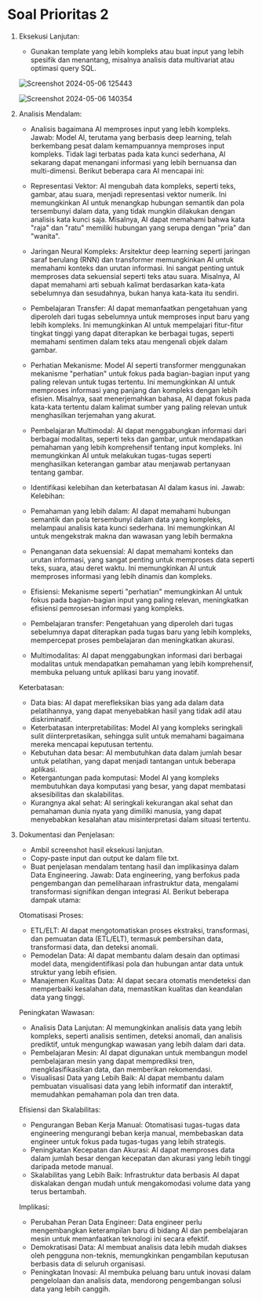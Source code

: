 # Soal Prioritas 2

1. Eksekusi Lanjutan:
    - Gunakan template yang lebih kompleks atau buat input yang lebih spesifik dan menantang, misalnya analisis data multivariat atau optimasi query SQL.

    ![Screenshot 2024-05-06 125443](https://github.com/putridia/de_putri-dia-lestari/assets/120665019/38027902-1e99-497d-9b5e-d2d1ab694e5b)

    ![Screenshot 2024-05-06 140354](https://github.com/putridia/de_putri-dia-lestari/assets/120665019/97bc1515-d89b-4c36-91b1-23010e470447)

2. Analisis Mendalam:
    - Analisis bagaimana AI memproses input yang lebih kompleks.
    Jawab: Model AI, terutama yang berbasis deep learning, telah berkembang pesat dalam kemampuannya memproses input kompleks. Tidak lagi terbatas pada kata kunci sederhana, AI sekarang dapat menangani informasi yang lebih bernuansa dan multi-dimensi. Berikut beberapa cara AI mencapai ini:
    - Representasi Vektor: AI mengubah data kompleks, seperti teks, gambar, atau suara, menjadi representasi vektor numerik. Ini memungkinkan AI untuk menangkap hubungan semantik dan pola tersembunyi dalam data, yang tidak mungkin dilakukan dengan analisis kata kunci saja. Misalnya, AI dapat memahami bahwa kata "raja" dan "ratu" memiliki hubungan yang serupa dengan "pria" dan "wanita".
    - Jaringan Neural Kompleks: Arsitektur deep learning seperti jaringan saraf berulang (RNN) dan transformer memungkinkan AI untuk memahami konteks dan urutan informasi. Ini sangat penting untuk memproses data sekuensial seperti teks atau suara. Misalnya, AI dapat memahami arti sebuah kalimat berdasarkan kata-kata sebelumnya dan sesudahnya, bukan hanya kata-kata itu sendiri.
    - Pembelajaran Transfer: AI dapat memanfaatkan pengetahuan yang diperoleh dari tugas sebelumnya untuk memproses input baru yang lebih kompleks. Ini memungkinkan AI untuk mempelajari fitur-fitur tingkat tinggi yang dapat diterapkan ke berbagai tugas, seperti memahami sentimen dalam teks atau mengenali objek dalam gambar.
    - Perhatian Mekanisme: Model AI seperti transformer menggunakan mekanisme "perhatian" untuk fokus pada bagian-bagian input yang paling relevan untuk tugas tertentu. Ini memungkinkan AI untuk memproses informasi yang panjang dan kompleks dengan lebih efisien. Misalnya, saat menerjemahkan bahasa, AI dapat fokus pada kata-kata tertentu dalam kalimat sumber yang paling relevan untuk menghasilkan terjemahan yang akurat.
    - Pembelajaran Multimodal: AI dapat menggabungkan informasi dari berbagai modalitas, seperti teks dan gambar, untuk mendapatkan pemahaman yang lebih komprehensif tentang input kompleks. Ini memungkinkan AI untuk melakukan tugas-tugas seperti menghasilkan keterangan gambar atau menjawab pertanyaan tentang gambar. 

    - Identifikasi kelebihan dan keterbatasan AI dalam kasus ini.
    Jawab: 
    Kelebihan:
    - Pemahaman yang lebih dalam: AI dapat memahami hubungan semantik dan pola tersembunyi dalam data yang kompleks, melampaui analisis kata kunci sederhana. Ini memungkinkan AI untuk mengekstrak makna dan wawasan yang lebih bermakna
    - Penanganan data sekuensial: AI dapat memahami konteks dan urutan informasi, yang sangat penting untuk memproses data seperti teks, suara, atau deret waktu. Ini memungkinkan AI untuk memproses informasi yang lebih dinamis dan kompleks.
    - Efisiensi: Mekanisme seperti "perhatian" memungkinkan AI untuk fokus pada bagian-bagian input yang paling relevan, meningkatkan efisiensi pemrosesan informasi yang kompleks.
    - Pembelajaran transfer: Pengetahuan yang diperoleh dari tugas sebelumnya dapat diterapkan pada tugas baru yang lebih kompleks, mempercepat proses pembelajaran dan meningkatkan akurasi.
    - Multimodalitas: AI dapat menggabungkan informasi dari berbagai modalitas untuk mendapatkan pemahaman yang lebih komprehensif, membuka peluang untuk aplikasi baru yang inovatif.

    Keterbatasan:
    - Data bias: AI dapat merefleksikan bias yang ada dalam data pelatihannya, yang dapat menyebabkan hasil yang tidak adil atau diskriminatif.
    - Keterbatasan interpretabilitas: Model AI yang kompleks seringkali sulit diinterpretasikan, sehingga sulit untuk memahami bagaimana mereka mencapai keputusan tertentu.
    - Kebutuhan data besar: AI membutuhkan data dalam jumlah besar untuk pelatihan, yang dapat menjadi tantangan untuk beberapa aplikasi.
    - Ketergantungan pada komputasi: Model AI yang kompleks membutuhkan daya komputasi yang besar, yang dapat membatasi aksesibilitas dan skalabilitas.
    - Kurangnya akal sehat: AI seringkali kekurangan akal sehat dan pemahaman dunia nyata yang dimiliki manusia, yang dapat menyebabkan kesalahan atau misinterpretasi dalam situasi tertentu.

3. Dokumentasi dan Penjelasan:
    - Ambil screenshot hasil eksekusi lanjutan.
    - Copy-paste input dan output ke dalam file txt.
    - Buat penjelasan mendalam tentang hasil dan implikasinya dalam Data Engineering.
    Jawab: Data engineering, yang berfokus pada pengembangan dan pemeliharaan infrastruktur data, mengalami transformasi signifikan dengan integrasi AI. Berikut beberapa dampak utama:
    
    Otomatisasi Proses:
    - ETL/ELT: AI dapat mengotomatiskan proses ekstraksi, transformasi, dan pemuatan data (ETL/ELT), termasuk pembersihan data, transformasi data, dan deteksi anomali.
    - Pemodelan Data: AI dapat membantu dalam desain dan optimasi model data, mengidentifikasi pola dan hubungan antar data untuk struktur yang lebih efisien.
    - Manajemen Kualitas Data: AI dapat secara otomatis mendeteksi dan memperbaiki kesalahan data, memastikan kualitas dan keandalan data yang tinggi.

    Peningkatan Wawasan:
    - Analisis Data Lanjutan: AI memungkinkan analisis data yang lebih kompleks, seperti analisis sentimen, deteksi anomali, dan analisis prediktif, untuk mengungkap wawasan yang lebih dalam dari data.
    - Pembelajaran Mesin: AI dapat digunakan untuk membangun model pembelajaran mesin yang dapat memprediksi tren, mengklasifikasikan data, dan memberikan rekomendasi.
    - Visualisasi Data yang Lebih Baik: AI dapat membantu dalam pembuatan visualisasi data yang lebih informatif dan interaktif, memudahkan pemahaman pola dan tren data.

    Efisiensi dan Skalabilitas:
    - Pengurangan Beban Kerja Manual: Otomatisasi tugas-tugas data engineering mengurangi beban kerja manual, membebaskan data engineer untuk fokus pada tugas-tugas yang lebih strategis.
    - Peningkatan Kecepatan dan Akurasi: AI dapat memproses data dalam jumlah besar dengan kecepatan dan akurasi yang lebih tinggi daripada metode manual.
    - Skalabilitas yang Lebih Baik: Infrastruktur data berbasis AI dapat diskalakan dengan mudah untuk mengakomodasi volume data yang terus bertambah.

    Implikasi:
    - Perubahan Peran Data Engineer: Data engineer perlu mengembangkan keterampilan baru di bidang AI dan pembelajaran mesin untuk memanfaatkan teknologi ini secara efektif.
    - Demokratisasi Data: AI membuat analisis data lebih mudah diakses oleh pengguna non-teknis, memungkinkan pengambilan keputusan berbasis data di seluruh organisasi.
    - Peningkatan Inovasi: AI membuka peluang baru untuk inovasi dalam pengelolaan dan analisis data, mendorong pengembangan solusi data yang lebih canggih.